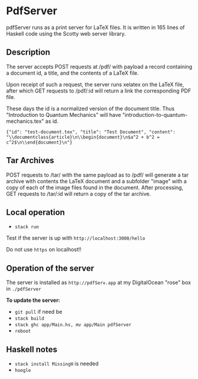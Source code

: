 # PdfServer

pdfServer runs  as a print server for LaTeX files.
It is written in 165 lines of Haskell code using
the Scotty web server library.

## Description

The server accepts POST requests at /pdf/ with payload 
a record containing a document id, a title, and the 
contents of a LaTeX file.

Upon receipt of such a request, the server runs
xelatex on the LaTeX file, after which
GET requests to /pdf/:id will return 
a link the corresponding PDF file.

These days the id is a normalized version of the 
document title.  Thus "Introduction to Quantum Mechanics"
will have "introduction-to-quantum-mechanics.tex" 
as id.


```
{"id": "test-document.tex", "title": "Test Document", "content": "\\documentclass{article}\n\\begin{document}\n$a^2 + b^2 = c^2$\n\\end{document}\n"}
```

## Tar Archives

POST requests to /tar/ with the same payload as to /pdf/
will generate a tar archive with contents the LaTeX document
and a subfolder "image" with a copy of each of the
image files found in the document. After processing,
GET requests to /tar/:id will return a copy of the 
tar archive.  

## Local operation

- `stack run`

Test if the server is up with `http://localhost:3000/hello`

Do not use `https` on localhost!!


## Operation of the server

The server is installed as `http://pdfServ.app` at
my DigitalOcean "rose" box in `./pdfServer`

**To update the server:**

- `git pull` if need be
- `stack build`
- `stack ghc app/Main.hs, mv app/Main pdfServer`
- `reboot`

## Haskell notes
 
- `stack install MissingH` is needed
- `hoogle`